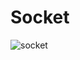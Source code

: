 
# Socket

![socket](https://user-images.githubusercontent.com/16437905/204545354-9cd5779c-064c-4bd6-9cec-9454b1b425a4.png)
